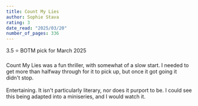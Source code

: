 ```yaml
---
title: Count My Lies
author: Sophie Stava
rating: 3
date_read: "2025/03/20"
number_of_pages: 336
---
```


3.5 ⭐️ BOTM pick for March 2025<br/><br/>Count My Lies was a fun thriller, with somewhat of a slow start. I needed to get more than halfway through for it to pick up, but once it got going it didn't stop.<br/><br/>Entertaining. It isn't particularly literary, nor does it purport to be. I could see this being adapted into a miniseries, and I would watch it. 